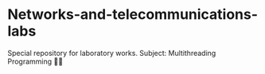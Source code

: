 # Networks-and-telecommunications-labs
Special repository for laboratory works. Subject: Multithreading Programming 👨‍🎓
